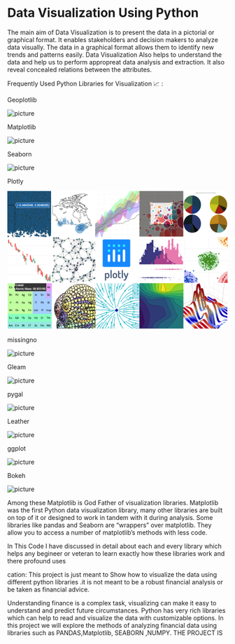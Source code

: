 #  Data Visualization Using Python

The main aim of Data Visualization is to present the data in a pictorial or graphical format. It enables stakeholders and decision makers to analyze data visually. The data in a graphical format allows them to identify new trends and patterns easily.
Data Visualization Also helps to understand the data and help us to perform appropreat data analysis and extraction. It also reveal concealed relations between the attributes.

Frequently Used Python Libraries for Visualization :chart_with_upwards_trend: :

Geoplotlib










![picture](https://pbs.twimg.com/media/C3HDC9eWIAUTrYE.jpg)

Matplotlib










![picture](https://www.freecodecamp.org/news/content/images/size/w2000/2020/05/bank_data.png)

Seaborn










![picture](https://miro.medium.com/max/2060/1*3VgCwcZraA0u5hMHpRhJcw.png)

Plotly










   ![picture](https://raw.githubusercontent.com/cldougl/plot_images/add_r_img/plotly_2017.png)

missingno










![picture](https://www.residentmar.io/static/post_assets/missingno/missingno_matrix.png)

Gleam










![picture](https://challengepost-s3-challengepost.netdna-ssl.com/photos/production/software_photos/000/119/102/datas/original.png)

pygal










![picture](https://i.stack.imgur.com/LmdJs.png)

Leather










![picture](https://images.ctfassets.net/fi0zmnwlsnja/43Z5HPVmIApn9x8xVhw3Dw/2ae8c3b511e8ff0f9cb9ae2db8172de6/viz-libraries-10.png)

ggplot










![picture](https://images.ctfassets.net/fi0zmnwlsnja/1FN0OM2Vd9VhcfTDx2Szzi/3bfd64ded32bc0261b8a344f9a363f3e/viz-libraries-03.png)

Bokeh










![picture](https://images.ctfassets.net/fi0zmnwlsnja/5x8cPdKz0UEToEgeXY5Gyx/0713c8675c323b34fad35d59151bfab6/viz-libraries-04.png)


Among these Matplotlib is God Father of visualization libraries. Matplotlib was the first Python data visualization library, many other libraries are built on top of it or designed to work in tandem with it during analysis. Some libraries like pandas and Seaborn are “wrappers” over matplotlib. They allow you to access a number of matplotlib’s methods with less code.

In This Code I have discussed in detail about each and every library which helps any begineer or veteran to learn exactly how these libraries work and there profound uses 

 cation: This project is just meant to Show how to visualize the data using different python libraries .it is not meant to be a robust financial analysis or be taken as financial advice.

Understanding finance is a complex task, visualizing can make it easy to understand and predict future circumstances. Python has very rich libraries which can help to read and visualize the data with customizable options. In this project we will explore the methods of analyzing financial data using libraries such as PANDAS,Matplotlib, SEABORN ,NUMPY. THE PROJECT IS 

